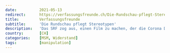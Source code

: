 ```yaml
---
date:          2021-05-13
redirect:      https://verfassungsfreunde.ch/Die-Rundschau-pflegt-Stereotypen
title:         Verfassungsfreunde
subtitle:      'Die Rundschau pflegt Stereotypen'
description:   'Das SRF zog aus, einen Film zu machen, der die Corona Demonstrationen in ein möglichst schlechtes Licht rückt. Die Reporterin hatte zu leichtes (...)'
country:       [CH]
categories:    [MSM, Widerstand]
tags:          [manipulation]
---
```

